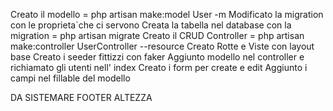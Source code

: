 Creato il modello = php artisan make:model User -m
Modificato la migration con le proprieta`che ci servono
Creata la tabella nel database con la migration = php artisan migrate
Creato il CRUD Controller = php artisan make:controller UserController --resource
Creato Rotte e Viste con layout base
Creato i seeder fittizzi con faker
Aggiunto modello nel controller e richiamato gli utenti nell' index
Creato i form per create e edit
Aggiunto i campi nel fillable del modello

DA SISTEMARE
FOOTER ALTEZZA
